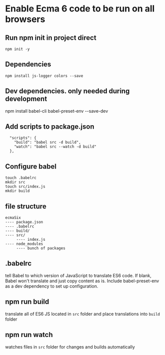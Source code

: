 # Enable Ecma 6 code to be run on all browsers


## Run npm init in project direct
`npm init -y`

## Dependencies
`npm install js-logger colors --save` 

## Dev dependencies. only needed during development
npm install babel-cli babel-preset-env --save-dev


## Add scripts to package.json
```
  "scripts": {
    "build": "babel src -d build",
    "watch": "babel src --watch -d build"
  },
```

## Configure babel
```
touch .babelrc
mkdir src
touch src/index.js
mkdir build
```

## file structure
```
ecmaSix
---- package.json
---- .babelrc
---- build/
---- src/
     ---- index.js
---- node_modules
     ---- bunch of packages
```

## .babelrc
tell Babel to which version of JavaScript to translate ES6 code. If blank, Babel won't translate
and just copy content as is.  Include babel-preset-env as a dev dependency to set up configuration.

## npm run build
translate all of ES6 JS located in `src` folder and place translations into `build` folder

## npm run watch
watches files in `src` folder for changes and builds automatically


